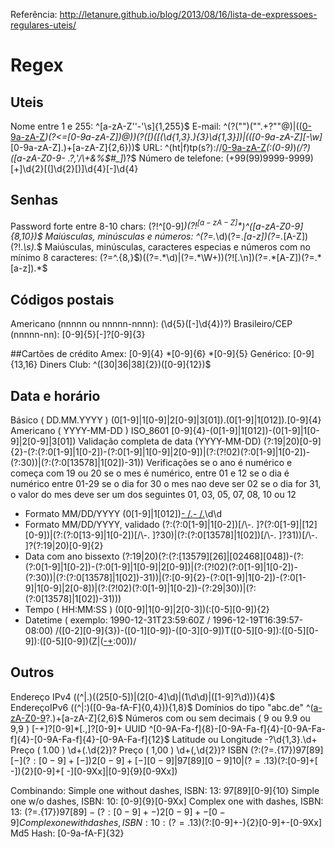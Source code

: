Referência: http://letanure.github.io/blog/2013/08/16/lista-de-expressoes-regulares-uteis/

# Regex

## Uteis
Nome entre 1 e 255: ^[a-zA-Z''-'\s]{1,255}$
E-mail: ^(?("")("".+?""@)|(([0-9a-zA-Z]((\.(?!\.))|[-!#\$%&'\*\+/=\?\^`\{\}\|~\w])*)(?<=[0-9a-zA-Z])@))(?(\[)(\[(\d{1,3}\.){3}\d{1,3}\])|(([0-9a-zA-Z][-\w]*[0-9a-zA-Z]\.)+[a-zA-Z]{2,6}))$
URL: ^(ht|f)tp(s?)\:\/\/[0-9a-zA-Z]([-.\w]*[0-9a-zA-Z])*(:(0-9)*)*(\/?)([a-zA-Z0-9\- \.\?\,\'\/\\\+&amp;%\$#_]*)?$
Número de telefone: (+99(99)9999-9999) [\+]\d{2}[\(]\d{2}[\)]\d{4}[\-]\d{4}

## Senhas
Password forte entre 8-10 chars: (?!^[0-9]*$)(?!^[a-zA-Z]*$)^([a-zA-Z0-9]{8,10})$
Maiúsculas, minúsculas e números: ^(?=.*\d)(?=.*[a-z])(?=.*[A-Z])(?!.*\s).*$
Maiúsculas, minúsculas, caracteres especias e números com no mínimo 8 caracteres: (?=^.{8,}$)((?=.*\d)|(?=.*\W+))(?![.\n])(?=.*[A-Z])(?=.*[a-z]).*$

## Códigos postais
Americano (nnnnn ou nnnnn-nnnn): (\d{5}([\-]\d{4})?)
Brasileiro/CEP (nnnnn-nn): [0-9]{5}[\-]?[0-9]{3}

##Cartões de crédito
Amex: [0-9]{4} *[0-9]{6} *[0-9]{5}
Genérico: [0-9]{13,16}
Diners Club: ^([30|36|38]{2})([0-9]{12})$

## Data e horário
Básico ( DD.MM.YYYY ) (0[1-9]|1[0-9]|2[0-9]|3[01]).(0[1-9]|1[012]).[0-9]{4}
Americano ( YYYY-MM-DD ) ISO_8601 [0-9]{4}-(0[1-9]|1[012])-(0[1-9]|1[0-9]|2[0-9]|3[01])
Validação completa de data (YYYY-MM-DD) (?:19|20)[0-9]{2}-(?:(?:0[1-9]|1[0-2])-(?:0[1-9]|1[0-9]|2[0-9])|(?:(?!02)(?:0[1-9]|1[0-2])-(?:30))|(?:(?:0[13578]|1[02])-31))
Verificações
se o ano é numérico e começa com 19 ou 20
se o mes é numérico, entre 01 e 12
se o dia é numérico entre 01-29
se o dia for 30 o mes nao deve ser 02
se o dia for 31, o valor do mes deve ser um dos seguintes 01, 03, 05, 07, 08, 10 ou 12

- Formato MM/DD/YYYY (0[1-9]|1[012])[- /.](0[1-9]|[12][0-9]|3[01])[- /.](19|20)\d\d 
- Formato MM/DD/YYYY, validado (?:(?:0[1-9]|1[0-2])[\/\\-. ]?(?:0[1-9]|[12][0-9])|(?:(?:0[13-9]|1[0-2])[\/\\-. ]?30)|(?:(?:0[13578]|1[02])[\/\\-. ]?31))[\/\\-. ]?(?:19|20)[0-9]{2} 
- Data com ano bissexto (?:19|20)(?:(?:[13579][26]|[02468][048])-(?:(?:0[1-9]|1[0-2])-(?:0[1-9]|1[0-9]|2[0-9])|(?:(?!02)(?:0[1-9]|1[0-2])-(?:30))|(?:(?:0[13578]|1[02])-31))|(?:[0-9]{2}-(?:0[1-9]|1[0-2])-(?:0[1-9]|1[0-9]|2[0-8])|(?:(?!02)(?:0[1-9]|1[0-2])-(?:29|30))|(?:(?:0[13578]|1[02])-31))) 
- Tempo ( HH:MM:SS ) (0[0-9]|1[0-9]|2[0-3])(:[0-5][0-9]){2} 
- Datetime ( exemplo: 1990-12-31T23:59:60Z / 1996-12-19T16:39:57-08:00) /([0-2][0-9]{3})\-([0-1][0-9])\-([0-3][0-9])T([0-5][0-9])\:([0-5][0-9])\:([0-5][0-9])(Z|([\-\+]([0-1][0-9])\:00))/

## Outros
Endereço IPv4 ((^|\.)((25[0-5])|(2[0-4]\d)|(1\d\d)|([1-9]?\d))){4}$
EndereçoIPv6 ((^|:)([0-9a-fA-F]{0,4})){1,8}$
Domínios do tipo "abc.de" ^([a-zA-Z0-9]([a-zA-Z0-9\-]{0,61}[a-zA-Z0-9])?\.)+[a-zA-Z]{2,6}$
Números com ou sem decimais ( 9 ou 9.9 ou 9,9 ) [-+]?[0-9]*[.,]?[0-9]+
UUID ^[0-9A-Fa-f]{8}\-[0-9A-Fa-f]{4}\-[0-9A-Fa-f]{4}\-[0-9A-Fa-f]{4}\-[0-9A-Fa-f]{12}$
Latitude ou Longitude -?\d{1,3}\.\d+
Preço ( 1.00 ) \d+(\.\d{2})?
Preço ( 1,00 ) \d+(,\d{2})?
ISBN (?:(?=.{17}$)97[89][ -](?:[0-9]+[ -]){2}[0-9]+[ -][0-9]|97[89][0-9]{10}|(?=.{13}$)(?:[0-9]+[ -]){2}[0-9]+[ -][0-9Xx]|[0-9]{9}[0-9Xx])

Combinando:
Simple one without dashes, ISBN: 13: 97[89][0-9]{10}
Simple one w/o dashes, ISBN: 10: [0-9]{9}[0-9Xx]
Complex one with dashes, ISBN: 13: (?=.{17}$)97[89]-(?:[0-9]+-){2}[0-9]+-[0-9]
Complex one with dashes, ISBN: 10: (?=.{13}$)(?:[0-9]+-){2}[0-9]+-[0-9Xx]
Md5 Hash: [0-9a-fA-F]{32}